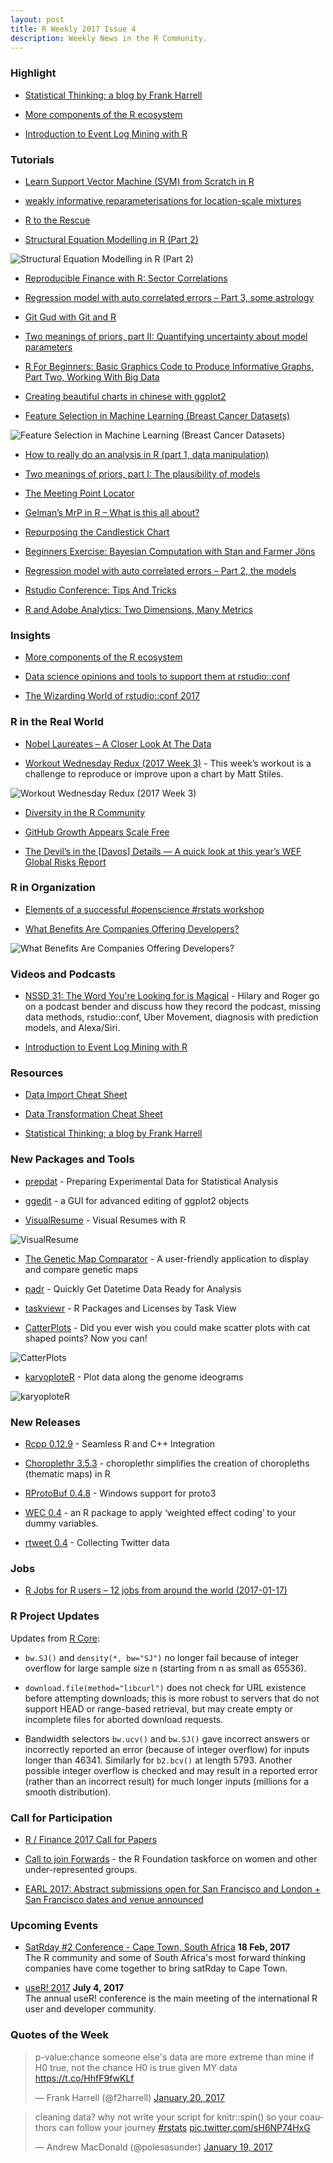 ```yaml
---
layout: post
title: R Weekly 2017 Issue 4
description: Weekly News in the R Community.
---
```


### Highlight

+ [Statistical Thinking; a blog by Frank Harrell](http://www.fharrell.com/)

+ [More components of the R ecosystem](http://f.briatte.org/r/more-components-of-the-r-ecosystem)

+ [Introduction to Event Log Mining with R](https://datasciencedojo.com/event-log-mining/)

### Tutorials

+ [Learn Support Vector Machine (SVM) from Scratch in R](http://www.listendata.com/2017/01/support-vector-machine-in-r-tutorial.html)

+ [weakly informative reparameterisations for location-scale mixtures](https://xianblog.wordpress.com/2017/01/19/weakly-informative-reparameterisations-for-location-scale-mixtures/)

+ [R to the Rescue](http://johnmackintosh.com/2017-01-15-taming-wild-spreadsheets/)

+ [Structural Equation Modelling in R (Part 2)](http://pacha.hk/2017-01-15_sem_r_part_2.html)

![Structural Equation Modelling in R (Part 2)](https://cdn.rawgit.com/rweekly/image/3103baed/2017-1-23/sem_example_2.svg)

+ [Reproducible Finance with R: Sector Correlations](https://www.rstudio.com/rviews/2017/01/18/reproducible-finance-with-r-sector-correlations/)

+ [Regression model with auto correlated errors – Part 3, some astrology](https://datascienceplus.com/regression-model-with-auto-correlated-errors-part-3-some-astrology/)

+ [Git Gud with Git and R](http://blog.revolutionanalytics.com/2017/01/git-gud-with-git-and-r.html)

+ [Two meanings of priors, part II: Quantifying uncertainty about model parameters](http://www.nicebread.de/two-meanings-of-priors-2/)

+ [R For Beginners:  Basic Graphics Code to Produce Informative Graphs, Part Two, Working With Big Data](https://dmwiig.net/2017/01/16/r-for-beginners-basic-graphics-code-to-produce-informative-graphs-part-two-working-with-big-data/)

+ [Creating beautiful charts in chinese with ggplot2](http://pacha.hk/2017-01-17_ggplot2_chinese.html)

+ [Feature Selection in Machine Learning (Breast Cancer Datasets)](https://shiring.github.io/machine_learning/2017/01/15/rfe_ga_post)

![Feature Selection in Machine Learning (Breast Cancer Datasets)](https://shiring.github.io/machine_learning/2017/01/15/rfe_ga_post_files/figure-markdown_github/unnamed-chunk-12-1.png)

+ [How to really do an analysis in R (part 1, data manipulation)](http://sharpsightlabs.com/blog/shipping-analysis-r-data-wrangling/)

+ [Two meanings of priors, part I: The plausibility of models](http://www.nicebread.de/two-meanings-of-priors-1/)

+ [The Meeting Point Locator](https://fronkonstin.com/2017/01/16/the-meeting-point-locator/)

+ [Gelman’s MrP in R – What is this all about?](http://hagutierrezro.blogspot.com/2017/01/gelman-mrp-in-r-what-is-this-all-about.html)

+ [Repurposing the Candlestick Chart](http://www.maxhumber.com/2017/01/15/candlesticks.html)


+ [Beginners Exercise: Bayesian Computation with Stan and Farmer Jöns](http://www.sumsar.net/blog/2017/01/bayesian-computation-with-stan-and-farmer-jons/)

+ [Regression model with auto correlated errors – Part 2, the models](https://datascienceplus.com/regression-model-with-auto-correlated-errors-part-2-the-models/)

+ [Rstudio Conference: Tips And Tricks](https://robinsones.github.io/RStudio-Conference-Tips-and-Tricks/)

+ [R and Adobe Analytics: Two Dimensions, Many Metrics](http://analyticsdemystified.com/adobe-analytics/r-adobe-analytics-two-dimensions-many-metrics-part-1-3/)

### Insights

+ [More components of the R ecosystem](http://f.briatte.org/r/more-components-of-the-r-ecosystem)

+ [Data science opinions and tools to support them at rstudio::conf](http://drsimonj.svbtle.com/opinions-and-challenges-at-rstudio-conf)

+ [The Wizarding World of rstudio::conf 2017](http://www.mango-solutions.com/wp/2017/01/the-wizard-world-of-rstudioconf-2017/)

### R in the Real World

+ [Nobel Laureates – A Closer Look At The Data](http://r-blog.salvaggio.net/?p=251)

+ [Workout Wednesday Redux (2017 Week 3)](https://rud.is/b/2017/01/18/workout-wednesday-redux-2017-week-3/) - This week’s workout is a challenge to reproduce or improve upon a chart by Matt Stiles.

![Workout Wednesday Redux (2017 Week 3)](https://cdn.rawgit.com/rweekly/image/f57c80d2/2017-1-23/state_of_us.png)


+ [Diversity in the R Community](http://blog.revolutionanalytics.com/2017/01/diversity-in-the-r-community.html)

+ [GitHub Growth Appears Scale Free](http://perfdynamics.blogspot.com/2017/01/github-growth-appears-scale-free.html)

+ [The Devil’s in the [Davos] Details — A quick look at this year’s WEF Global Risks Report](https://rud.is/b/2017/01/16/the-devils-in-the-davos-details-a-quick-look-at-this-years-wef-global-risks-report/)


### R in Organization

+ [Elements of a successful #openscience #rstats workshop](http://www.christopherlortie.info/elements-of-a-successful-openscience-rstats-workshop/)

+ [What Benefits Are Companies Offering Developers?](https://www.stackoverflowbusiness.com/blog/what-benefits-are-companies-offering-developers)

![What Benefits Are Companies Offering Developers?](https://www.stackoverflowbusiness.com/hs-fs/hubfs/benefit%20descriptions.png?t=1484933198957&width=2148&height=1611&name=benefit%20descriptions.png)


### Videos and Podcasts

+ [NSSD 31: The Word You're Looking for is Magical](https://soundcloud.com/nssd-podcast/episode-31-the-word-youre-looking-for-is-magical) - Hilary and Roger go on a podcast bender and discuss how they record the podcast, missing data methods, rstudio::conf, Uber Movement, diagnosis with prediction models, and Alexa/Siri.

+ [Introduction to Event Log Mining with R](https://datasciencedojo.com/event-log-mining/)


### Resources

+ [Data Import Cheat Sheet](https://cdn.rawgit.com/rstudio/cheatsheets/eb58babb/source/pdfs/data-import-cheatsheet.pdf)

+ [Data Transformation Cheat Sheet](https://cdn.rawgit.com/rstudio/cheatsheets/eb58babb/source/pdfs/data-transformation-cheatsheet.pdf)

+ [Statistical Thinking; a blog by Frank Harrell](http://www.fharrell.com/)

### New Packages and Tools

+ [prepdat](https://www.r-bloggers.com/prepdat-preparing-experimental-data-for-statistical-analysis/) - Preparing Experimental Data for Statistical Analysis

+ [ggedit](https://www.r-statistics.com/2017/01/ggedit-0-0-2-a-gui-for-advanced-editing-of-ggplot2-objects/) - a GUI for advanced editing of ggplot2 objects

+ [VisualResume](https://ndphillips.github.io/blog/Introducing-the-VisualResume-(v0.1.0)-R-Package/) - Visual Resumes with R

![VisualResume](https://ndphillips.github.io/blog/knitr_files/VisualResume_Post_files/figure-html/unnamed-chunk-2-1.png)

+ [The Genetic Map Comparator](http://www.r-graph-gallery.com/2017/01/18/the-genetic-map-comparator/) - A user-friendly application to display and compare genetic maps

+ [padr](https://edwinth.github.io/blog/padr-intro/) - Quickly Get Datetime Data Ready for Analysis

+ [taskviewr](https://bearloga.shinyapps.io/taskviewr/) - R Packages and Licenses by Task View

+ [CatterPlots](https://github.com/Gibbsdavidl/CatterPlots) -  Did you ever wish you could make scatter plots with cat shaped points? Now you can!

![CatterPlots](https://cdn.rawgit.com/Gibbsdavidl/CatterPlots/4e63b36d/examples/random_cats.png)

+ [karyoploteR](https://bioconductor.org/packages/devel/bioc/html/karyoploteR.html) - Plot data along the genome ideograms

![karyoploteR](https://pbs.twimg.com/media/C2Xc5lzWEAIFQaM.jpg)

### New Releases

+ [Rcpp 0.12.9](http://dirk.eddelbuettel.com/blog/2017/01/15#rcpp_0.12.9) -  Seamless R and C++ Integration

+ [Choroplethr 3.5.3](http://www.arilamstein.com/blog/2017/01/16/choroplethr-v3-5-3-now-cran/) -  choroplethr simplifies the creation of choropleths (thematic maps) in R

+ [RProtoBuf 0.4.8](http://dirk.eddelbuettel.com/blog/2017/01/17#rprotobuf_0.4.8) - Windows support for proto3

+ [WEC 0.4](http://www.rensenieuwenhuis.nl/new-version-of-wec-focus-on-interactions/) - an R package to apply ‘weighted effect coding’ to your dummy variables.

+ [rtweet 0.4](https://mkearney.github.io/rtweet/) - Collecting Twitter data

### Jobs

+ [R Jobs for R users – 12 jobs from around the world (2017-01-17)](https://www.r-bloggers.com/r-jobs-for-r-users-8-jobs-from-around-the-world-2017-01-17/)


### R Project Updates

Updates from [R Core](http://developer.r-project.org/blosxom.cgi/R-devel/NEWS):

+ `bw.SJ()` and `density(*, bw="SJ")` no longer fail because of integer overflow for large sample size n (starting from n as small as 65536).

+ `download.file(method="libcurl")` does not check for URL existence before attempting downloads; this is more robust to servers that do not support HEAD or range-based retrieval, but may create empty or incomplete files for aborted download requests.

+ Bandwidth selectors `bw.ucv()` and `bw.SJ()` gave incorrect answers or incorrectly reported an error (because of integer overflow) for inputs longer than 46341. Similarly for `b2.bcv()` at length 5793. Another possible integer overflow is checked and may result in a reported error (rather than an incorrect result) for much longer inputs (millions for a smooth distribution).

### Call for Participation

+ [R / Finance 2017 Call for Papers](http://dirk.eddelbuettel.com/blog/2017/01/11/#r_finance_2017_cfp)

+ [Call to join Forwards](http://forwards.github.io/blog/2017/01/13/call-to-join-forwards/) - the R Foundation taskforce on women and other under-represented groups.

+ [EARL 2017: Abstract submissions open for San Francisco and London + San Francisco dates and venue announced](http://www.mango-solutions.com/wp/?p=6475)

### Upcoming Events

+ [SatRday #2 Conference - Cape Town, South Africa](http://capetown2017.satrdays.org/) **18 Feb, 2017** <br />
The R community and some of South Africa's most forward thinking companies have come together to bring satRday to Cape Town.

+ [useR! 2017](http://user2017.brussels/) **July 4, 2017** <br />
The annual useR! conference is the main meeting of the international R user and developer community.

### Quotes of the Week

<blockquote class="twitter-tweet" data-lang="en"><p lang="en" dir="ltr">p-value:chance someone else&#39;s data are more extreme than mine if H0 true, not the chance H0 is true given MY data <a href="https://t.co/HhfF9fwKLf">https://t.co/HhfF9fwKLf</a></p>&mdash; Frank Harrell (@f2harrell) <a href="https://twitter.com/f2harrell/status/822425279389986822">January 20, 2017</a></blockquote>

<blockquote class="twitter-tweet" data-lang="en"><p lang="en" dir="ltr">cleaning data? why not write your script for knitr::spin() so your coauthors can follow your journey <a href="https://twitter.com/hashtag/rstats?src=hash">#rstats</a> <a href="https://t.co/sH6NP74HxG">pic.twitter.com/sH6NP74HxG</a></p>&mdash; Andrew MacDonald (@polesasunder) <a href="https://twitter.com/polesasunder/status/822073262154936320">January 19, 2017</a></blockquote>
